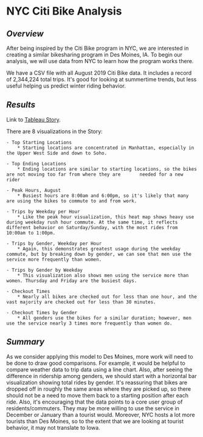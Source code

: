 # **NYC Citi Bike Analysis**

## *Overview*

After being inspired by the Citi Bike program in NYC, we are interested in creating a similar bikesharing program in Des Moines, IA. To begin our analysis, we will use data from NYC to learn how the program works there. 

We have a CSV file with all August 2019 Citi Bike data. It includes a record of 2,344,224 total trips. It's good for looking at summertime trends, but less useful helping us predict winter riding behavior.

## *Results*

Link to [Tableau Story](https://public.tableau.com/views/NYCCitibike_16417158579650/citibikeStory?:language=en-US&publish=yes&:display_count=n&:origin=viz_share_link).

There are 8 visualizations in the Story:

	- Top Starting Locations
		* Starting locations are concentrated in Manhattan, especially in the Upper West Side and down to Soho.

	- Top Ending Locations
		* Ending locations are similar to starting locations, so the bikes are not moving too far from where they are 		needed for a new rider

	- Peak Hours, August
		* Busiest hours are 8:00am and 6:00pm, so it's likely that many are using the bikes to commute to and from work.

	- Trips by Weekday per Hour
		* Like the peak hour visualization, this heat map shows heavy use during weekday rush hour commute. At the same time, it reflects different behavior on Saturday/Sunday, with the most rides from 10:00am to 1:00pm.

	- Trips by Gender, Weekday per Hour
		* Again, this demonstrates greatest usage during the weekday commute, but by breaking down by gender, we can see that men use the service more frequently than women.

	- Trips by Gender by Weekday
		* This visualization also shows men using the service more than women. Thursday and Friday are the busiest days.

	- Checkout Times
		* Nearly all bikes are checked out for less than one hour, and the vast majority are checked out for less than 30 minutes.

	- Checkout Times by Gender
		* All genders use the bikes for a similar duration; however, men use the service nearly 3 times more frequently than women do.

## *Summary*


As we consider applying this model to Des Moines, more work will need to be done to draw good comparisons. For example, it would be helpful to compare weather data to trip data using a line chart. Also, after seeing the difference in ridership among genders, we should start with a horizontal bar visualization showing total rides by gender. 
It's reassuring that bikes are dropped off in roughly the same areas where they are picked up, so there should not be a need to move them back to a starting position after each ride. Also, it's encouraging that the data points to a core user group of residents/commuters. They may be more willing to use the service in December or January than a tourist would. Moreover, NYC hosts a lot more tourists than Des Moines, so to the extent that we are looking at tourist behavior, it may not translate to Iowa.


